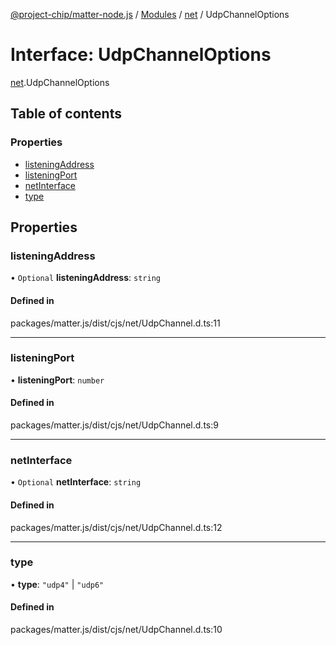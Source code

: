 [@project-chip/matter-node.js](../README.md) / [Modules](../modules.md) / [net](../modules/net.md) / UdpChannelOptions

# Interface: UdpChannelOptions

[net](../modules/net.md).UdpChannelOptions

## Table of contents

### Properties

- [listeningAddress](net.UdpChannelOptions.md#listeningaddress)
- [listeningPort](net.UdpChannelOptions.md#listeningport)
- [netInterface](net.UdpChannelOptions.md#netinterface)
- [type](net.UdpChannelOptions.md#type)

## Properties

### listeningAddress

• `Optional` **listeningAddress**: `string`

#### Defined in

packages/matter.js/dist/cjs/net/UdpChannel.d.ts:11

___

### listeningPort

• **listeningPort**: `number`

#### Defined in

packages/matter.js/dist/cjs/net/UdpChannel.d.ts:9

___

### netInterface

• `Optional` **netInterface**: `string`

#### Defined in

packages/matter.js/dist/cjs/net/UdpChannel.d.ts:12

___

### type

• **type**: ``"udp4"`` \| ``"udp6"``

#### Defined in

packages/matter.js/dist/cjs/net/UdpChannel.d.ts:10
